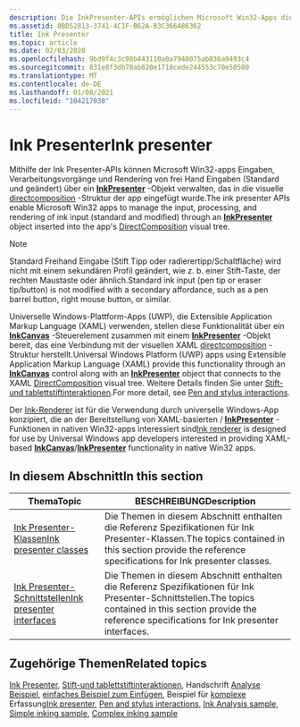 ```yaml
---
description: Die InkPresenter-APIs ermöglichen Microsoft Win32-Apps die Verwaltung von Eingabe, Verarbeitung und Rendering der Freihandeingabe (Standard und angepasst) über ein InkPresenter-Objekt in der visuellen DirectComposition-Struktur der App.
ms.assetid: 8BD52813-3741-4C1F-B62A-B3C366A86362
title: Ink Presenter
ms.topic: article
ms.date: 02/03/2020
ms.openlocfilehash: 9bd9f4c3c98b443110a0a7948075ab836a9493c4
ms.sourcegitcommit: 831e8f3db78ab820e1710cede244553c70e50500
ms.translationtype: MT
ms.contentlocale: de-DE
ms.lasthandoff: 01/08/2021
ms.locfileid: "104217038"
---
```

# <a name="ink-presenter"></a><span data-ttu-id="071e9-103">Ink Presenter</span><span class="sxs-lookup"><span data-stu-id="071e9-103">Ink presenter</span></span>

<span data-ttu-id="071e9-104">Mithilfe der Ink Presenter-APIs können Microsoft Win32-apps Eingaben, Verarbeitungsvorgänge und Rendering von frei Hand Eingaben (Standard und geändert) über ein [**InkPresenter**](/uwp/api/windows.ui.input.inking.inkpresenter) -Objekt verwalten, das in die visuelle [directcomposition](../directcomp/directcomposition-portal.md) -Struktur der app eingefügt wurde.</span><span class="sxs-lookup"><span data-stu-id="071e9-104">The ink presenter APIs enable Microsoft Win32 apps to manage the input, processing, and rendering of ink input (standard and modified) through an [**InkPresenter**](/uwp/api/windows.ui.input.inking.inkpresenter) object inserted into the app's [DirectComposition](../directcomp/directcomposition-portal.md) visual tree.</span></span>

> [!Note]
>
> <span data-ttu-id="071e9-105">Standard Freihand Eingabe (Stift Tipp oder radierertipp/Schaltfläche) wird nicht mit einem sekundären Profil geändert, wie z. b. einer Stift-Taste, der rechten Maustaste oder ähnlich.</span><span class="sxs-lookup"><span data-stu-id="071e9-105">Standard ink input (pen tip or eraser tip/button) is not modified with a secondary affordance, such as a pen barrel button, right mouse button, or similar.</span></span>

<span data-ttu-id="071e9-106">Universelle Windows-Plattform-Apps (UWP), die Extensible Application Markup Language (XAML) verwenden, stellen diese Funktionalität über ein [**InkCanvas**](/uwp/api/Windows.UI.Xaml.Controls.InkCanvas) -Steuerelement zusammen mit einem [**InkPresenter**](/uwp/api/windows.ui.input.inking.inkpresenter) -Objekt bereit, das eine Verbindung mit der visuellen XAML [directcomposition](../directcomp/directcomposition-portal.md) -Struktur herstellt.</span><span class="sxs-lookup"><span data-stu-id="071e9-106">Universal Windows Platform (UWP) apps using Extensible Application Markup Language (XAML) provide this functionality through an [**InkCanvas**](/uwp/api/Windows.UI.Xaml.Controls.InkCanvas) control along with an [**InkPresenter**](/uwp/api/windows.ui.input.inking.inkpresenter) object that connects to the XAML [DirectComposition](../directcomp/directcomposition-portal.md) visual tree.</span></span> <span data-ttu-id="071e9-107">Weitere Details finden Sie unter [Stift-und tablettstiftinteraktionen](/windows/uwp/design/input/pen-and-stylus-interactions).</span><span class="sxs-lookup"><span data-stu-id="071e9-107">For more detail, see [Pen and stylus interactions](/windows/uwp/design/input/pen-and-stylus-interactions).</span></span>

<span data-ttu-id="071e9-108">Der [Ink-Renderer](ink-renderer.md) ist für die Verwendung durch universelle Windows-App konzipiert, die an der Bereitstellung von XAML-basierten [](/uwp/api/Windows.UI.Xaml.Controls.InkCanvas) / [**InkPresenter**](/uwp/api/windows.ui.input.inking.inkpresenter) -Funktionen in nativen Win32-apps interessiert sind</span><span class="sxs-lookup"><span data-stu-id="071e9-108">[Ink renderer](ink-renderer.md) is designed for use by Universal Windows app developers interested in providing XAML-based [**InkCanvas**](/uwp/api/Windows.UI.Xaml.Controls.InkCanvas)/[**InkPresenter**](/uwp/api/windows.ui.input.inking.inkpresenter) functionality in native Win32 apps.</span></span>

## <a name="in-this-section"></a><span data-ttu-id="071e9-109">In diesem Abschnitt</span><span class="sxs-lookup"><span data-stu-id="071e9-109">In this section</span></span>



| <span data-ttu-id="071e9-110">Thema</span><span class="sxs-lookup"><span data-stu-id="071e9-110">Topic</span></span>                                                               | <span data-ttu-id="071e9-111">BESCHREIBUNG</span><span class="sxs-lookup"><span data-stu-id="071e9-111">Description</span></span>                                                                                                         |
|---------------------------------------------------------------------|---------------------------------------------------------------------------------------------------------------------|
| [<span data-ttu-id="071e9-112">Ink Presenter-Klassen</span><span class="sxs-lookup"><span data-stu-id="071e9-112">Ink presenter classes</span></span>](ink-presenter-classes.md)<br/>       | <span data-ttu-id="071e9-113">Die Themen in diesem Abschnitt enthalten die Referenz Spezifikationen für Ink Presenter-Klassen.</span><span class="sxs-lookup"><span data-stu-id="071e9-113">The topics contained in this section provide the reference specifications for Ink presenter classes.</span></span> <br/>    |
| [<span data-ttu-id="071e9-114">Ink Presenter-Schnittstellen</span><span class="sxs-lookup"><span data-stu-id="071e9-114">Ink presenter interfaces</span></span>](ink-presenter-interfaces.md)<br/> | <span data-ttu-id="071e9-115">Die Themen in diesem Abschnitt enthalten die Referenz Spezifikationen für Ink Presenter-Schnittstellen.</span><span class="sxs-lookup"><span data-stu-id="071e9-115">The topics contained in this section provide the reference specifications for Ink presenter interfaces.</span></span> <br/> |



 

## <a name="related-topics"></a><span data-ttu-id="071e9-116">Zugehörige Themen</span><span class="sxs-lookup"><span data-stu-id="071e9-116">Related topics</span></span>

<span data-ttu-id="071e9-117">[Ink Presenter](ink-presenter.md), [Stift-und tablettstiftinteraktionen](/windows/uwp/design/input/pen-and-stylus-interactions), Handschrift [Analyse Beispiel](/samples/microsoft/windows-universal-samples/inkanalysis/), [einfaches Beispiel zum Einfügen](/samples/microsoft/windows-universal-samples/simpleink/), Beispiel für [komplexe](/samples/microsoft/windows-universal-samples/complexink/) Erfassung</span><span class="sxs-lookup"><span data-stu-id="071e9-117">[Ink presenter](ink-presenter.md), [Pen and stylus interactions](/windows/uwp/design/input/pen-and-stylus-interactions), [Ink Analysis sample](/samples/microsoft/windows-universal-samples/inkanalysis/), [Simple inking sample](/samples/microsoft/windows-universal-samples/simpleink/), [Complex inking sample](/samples/microsoft/windows-universal-samples/complexink/)</span></span>
